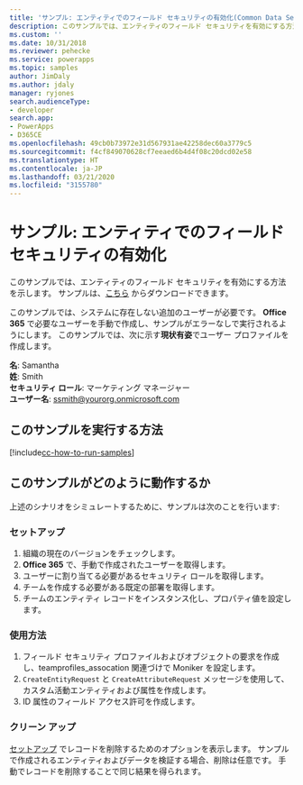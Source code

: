 ```yaml
---
title: 'サンプル: エンティティでのフィールド セキュリティの有効化(Common Data Service) | Microsoft Docs'
description: このサンプルでは、エンティティのフィールド セキュリティを有効にする方法を示します。
ms.custom: ''
ms.date: 10/31/2018
ms.reviewer: pehecke
ms.service: powerapps
ms.topic: samples
author: JimDaly
ms.author: jdaly
manager: ryjones
search.audienceType:
- developer
search.app:
- PowerApps
- D365CE
ms.openlocfilehash: 49cb0b73972e31d567931ae42258dec60a3779c5
ms.sourcegitcommit: f4cf849070628cf7eeaed6b4d4f08c20dcd02e58
ms.translationtype: HT
ms.contentlocale: ja-JP
ms.lasthandoff: 03/21/2020
ms.locfileid: "3155780"
---
```

# <a name="sample-enable-field-security-for-an-entity"></a>サンプル: エンティティでのフィールド セキュリティの有効化

<!-- https://docs.microsoft.com/dynamics365/customer-engagement/developer/sample-enable-field-security-entity -->

このサンプルでは、エンティティのフィールド セキュリティを有効にする方法を示します。  サンプルは、[こちら](https://github.com/Microsoft/PowerApps-Samples/tree/master/cds/orgsvc/C%23/FieldSecurity) からダウンロードできます。 

このサンプルでは、システムに存在しない追加のユーザーが必要です。 **Office 365** で必要なユーザーを手動で作成し、サンプルがエラーなしで実行されるようにします。 このサンプルでは、次に示す**現状有姿**でユーザー プロファイルを作成します。 

**名**: Samantha<br/>
**姓**: Smith<br/>
**セキュリティ ロール**: マーケティング マネージャー<br/>
**ユーザー名**: ssmith@yourorg.onmicrosoft.com<br/>

## <a name="how-to-run-this-sample"></a>このサンプルを実行する方法

[!include[cc-how-to-run-samples](../../includes/cc-how-to-run-samples.md)]

## <a name="how-this-sample-works"></a>このサンプルがどのように動作するか

上述のシナリオをシミュレートするために、サンプルは次のことを行います:

### <a name="setup"></a>セットアップ

1. 組織の現在のバージョンをチェックします。
2. **Office 365** で、手動で作成されたユーザーを取得します。
3. ユーザーに割り当てる必要があるセキュリティ ロールを取得します。 
4. チームを作成する必要がある既定の部署を取得します。
5. チームのエンティティ レコードをインスタンス化し、プロパティ値を設定します。 

### <a name="demonstrate"></a>使用方法

1. フィールド セキュリティ プロファイルおよびオブジェクトの要求を作成し、teamprofiles_assocation 関連づけで Moniker を設定します。
2. `CreateEntityRequest` と `CreateAttributeRequest` メッセージを使用して、カスタム活動エンティティおよび属性を作成します。
3. ID 属性のフィールド アクセス許可を作成します。

### <a name="clean-up"></a>クリーン アップ

[セットアップ](#setup) でレコードを削除するためのオプションを表示します。 サンプルで作成されるエンティティおよびデータを検証する場合、削除は任意です。 手動でレコードを削除することで同じ結果を得られます。
